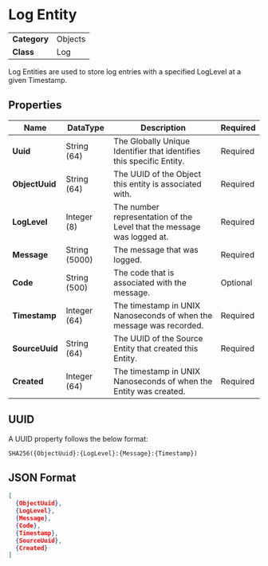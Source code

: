 # Log Entity
<table>
    <tbody>
        <tr>
            <td class="row-header"><b>Category</b></td>
            <td>Objects</td>
        </tr>
        <tr>
            <td class="row-header"><b>Class</b></td>
            <td>Log</td>
        </tr>
    </tbody>
</table>

Log Entities are used to store log entries with a specified LogLevel at a given Timestamp.


## Properties
<table style="width: 100%;">
    <thead>
        <tr>
            <th>Name</th>
            <th>DataType</th>
            <th>Description</th>
            <th>Required</th>
        </tr>
    </thead>
    <tbody>
        <tr>
            <td><b>Uuid</b></td>
            <td>String (64)</td>
            <td>The Globally Unique Identifier that identifies this specific Entity.</td>
            <td>Required</td>
        </tr>
        <tr>
            <td><b>ObjectUuid</b></td>
            <td>String (64)</td>
            <td>The UUID of the Object this entity is associated with.</td>
            <td>Required</td>
        </tr>
        <tr>
            <td><b>LogLevel</b></td>
            <td>Integer (8)</td>
            <td>The number representation of the Level that the message was logged at.</td>
            <td>Required</td>
        </tr>
        <tr>
            <td><b>Message</b></td>
            <td>String (5000)</td>
            <td>The message that was logged.</td>
            <td>Required</td>
        </tr>
        <tr>
            <td><b>Code</b></td>
            <td>String (500)</td>
            <td>The code that is associated with the message.</td>
            <td>Optional</td>
        </tr>
        <tr>
            <td><b>Timestamp</b></td>
            <td>Integer (64)</td>
            <td>The timestamp in UNIX Nanoseconds of when the message was recorded.</td>
            <td>Required</td>
        </tr>
        <tr>
            <td><b>SourceUuid</b></td>
            <td>String (64)</td>
            <td>The UUID of the Source Entity that created this Entity.</td>
            <td>Required</td>
        </tr>
        <tr>
            <td><b>Created</b></td>
            <td>Integer (64)</td>
            <td>The timestamp in UNIX Nanoseconds of when the Entity was created.</td>
            <td>Required</td>
        </tr>
    </tbody>
</table>

## UUID
A UUID property follows the below format:
```
SHA256({ObjectUuid}:{LogLevel}:{Message}:{Timestamp})
```

## JSON Format
```json
[
  {ObjectUuid},
  {LogLevel},
  {Message},
  {Code},
  {Timestamp},
  {SourceUuid},
  {Created}
]
```